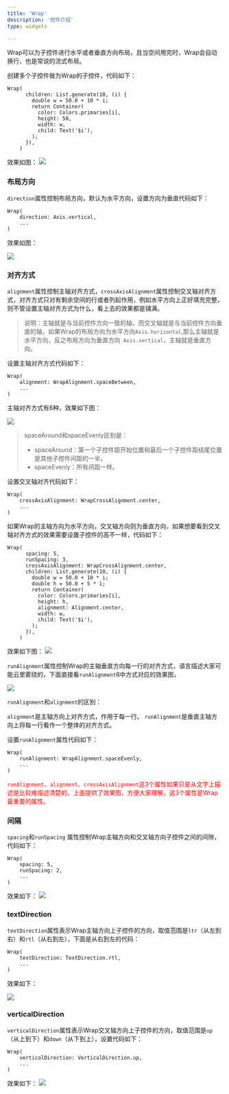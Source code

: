 ```yaml
---
title: 'Wrap'
description: '控件介绍'
type: widgets

---
```




Wrap可以为子控件进行水平或者垂直方向布局，且当空间用完时，Wrap会自动换行，也是常说的流式​布局。

创建多个子控件做为Wrap的子控件，代码如下：
```
Wrap(
      children: List.generate(10, (i) {
        double w = 50.0 + 10 * i;
        return Container(
          color: Colors.primaries[i],
          height: 50,
          width: w,
		  child: Text('$i'),
        );
      }),
    )
```
效果如图：
![](https://img-blog.csdnimg.cn/20200220145231912.png?x-oss-process=image/watermark,type_ZmFuZ3poZW5naGVpdGk,shadow_10,text_aHR0cHM6Ly9ibG9nLmNzZG4ubmV0L21lbmdrczE5ODc=,size_16,color_FFFFFF,t_70)

### 布局方向
`direction`属性控制布局方向，默认为水平方向，设置方向为垂直代码如下：
```
Wrap(
	direction: Axis.vertical,
	...
)
```
效果如图：

![](https://img-blog.csdnimg.cn/20200220145520470.png?x-oss-process=image/watermark,type_ZmFuZ3poZW5naGVpdGk,shadow_10,text_aHR0cHM6Ly9ibG9nLmNzZG4ubmV0L21lbmdrczE5ODc=,size_16,color_FFFFFF,t_70)

### 对齐方式

`alignment`属性控制主轴对齐方式，`crossAxisAlignment`属性控制交叉轴对齐方式，对齐方式只对有剩余空间的行或者列起作用，例如水平方向上正好填充完整，则不管设置主轴对齐方式为什么，看上去的效果都是铺满。

> 说明：主轴就是与当前控件方向一致的轴，而交叉轴就是与当前控件方向垂直的轴，如果Wrap的布局方向为水平方向`Axis.horizontal`,那么主轴就是水平方向，反之布局方向为垂直方向` Axis.vertical`，主轴就是垂直方向。

设置主轴对齐方式代码如下：
```
Wrap(
	alignment: WrapAlignment.spaceBetween,
	...
)
```
主轴对齐方式有6种，效果如下图：

![](https://img-blog.csdnimg.cn/20200219192940712.jpg?x-oss-process=image/watermark,type_ZmFuZ3poZW5naGVpdGk,shadow_10,text_aHR0cHM6Ly9ibG9nLmNzZG4ubmV0L21lbmdrczE5ODc=,size_16,color_FFFFFF,t_70)

>spaceAround和spaceEvenly区别是：
> - spaceAround：第一个子控件距开始位置和最后一个子控件距结尾位置是其他子控件间距的一半。
> - spaceEvenly：所有间距一样。


设置交叉轴对齐代码如下：

```
Wrap(
	crossAxisAlignment: WrapCrossAlignment.center,
	...
)
```
如果Wrap的主轴方向为水平方向，交叉轴方向则为垂直方向，如果想要看到交叉轴对齐方式的效果需要设置子控件的高不一样，代码如下：
```
Wrap(
      spacing: 5,
      runSpacing: 3,
      crossAxisAlignment: WrapCrossAlignment.center,
      children: List.generate(10, (i) {
        double w = 50.0 + 10 * i;
        double h = 50.0 + 5 * i;
        return Container(
          color: Colors.primaries[i],
          height: h,
          alignment: Alignment.center,
          width: w,
          child: Text('$i'),
        );
      }),
    )
```
效果如下图：
![](https://img-blog.csdnimg.cn/20200220145940537.png?x-oss-process=image/watermark,type_ZmFuZ3poZW5naGVpdGk,shadow_10,text_aHR0cHM6Ly9ibG9nLmNzZG4ubmV0L21lbmdrczE5ODc=,size_16,color_FFFFFF,t_70)


`runAlignment`属性控制Wrap的主轴垂直方向每一行的对齐方式，语言描述大家可能云里雾绕的，下面直接看`runAlignment`6中方式对应的效果图，

![](https://img-blog.csdnimg.cn/202002201033577.jpg?x-oss-process=image/watermark,type_ZmFuZ3poZW5naGVpdGk,shadow_10,text_aHR0cHM6Ly9ibG9nLmNzZG4ubmV0L21lbmdrczE5ODc=,size_16,color_FFFFFF,t_70)

`runAlignment`和`alignment`的区别：

`alignment`是主轴方向上对齐方式，作用于每一行。
`runAlignment`是垂直主轴方向上将每一行看作一个整体的对齐方式。

设置`runAlignment`属性代码如下：
```
Wrap(
	runAlignment: WrapAlignment.spaceEvenly,
	...
)
```
<font color='red'>`runAlignment`、`alignment`、`crossAxisAlignment`这3个属性如果只是从文字上描述是比较难描述清楚的，上面提供了效果图，方便大家理解，这3个属性是Wrap最重要的属性。</font>

### 间隔

`spacing`和`runSpacing` 属性控制Wrap主轴方向和交叉轴方向子控件之间的间隙，代码如下：
```
Wrap(
	spacing: 5,
    runSpacing: 2,
	...
)
```
效果如下：
![](https://img-blog.csdnimg.cn/20200220150543324.png?x-oss-process=image/watermark,type_ZmFuZ3poZW5naGVpdGk,shadow_10,text_aHR0cHM6Ly9ibG9nLmNzZG4ubmV0L21lbmdrczE5ODc=,size_16,color_FFFFFF,t_70)


### textDirection

`textDirection`属性表示Wrap主轴方向上子控件的方向，取值范围是`ltr`（从左到右）和`rtl`（从右到左），下面是从右到左的代码：
```
Wrap(
	textDirection: TextDirection.rtl,
	...
)
```
效果如下：

![](https://img-blog.csdnimg.cn/20200220105950876.png?x-oss-process=image/watermark,type_ZmFuZ3poZW5naGVpdGk,shadow_10,text_aHR0cHM6Ly9ibG9nLmNzZG4ubmV0L21lbmdrczE5ODc=,size_16,color_FFFFFF,t_70)

### verticalDirection
`verticalDirection`属性表示Wrap交叉轴方向上子控件的方向，取值范围是`up`（从上到下）和`down`（从下到上），设置代码如下：
```
Wrap(
	verticalDirection: VerticalDirection.up,
	...
)
```
效果如下：
![](https://img-blog.csdnimg.cn/20200220110355383.png?x-oss-process=image/watermark,type_ZmFuZ3poZW5naGVpdGk,shadow_10,text_aHR0cHM6Ly9ibG9nLmNzZG4ubmV0L21lbmdrczE5ODc=,size_16,color_FFFFFF,t_70)













